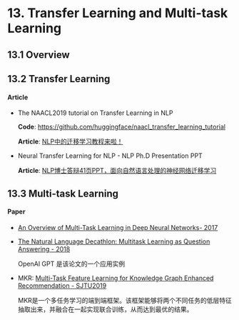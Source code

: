 

# 13. Transfer Learning and Multi-task Learning

## 13.1 Overview

## 13.2 Transfer Learning

#### Article

- The NAACL2019 tutorial on Transfer Learning in NLP

    **Code**: <https://github.com/huggingface/naacl_transfer_learning_tutorial>

    **Article**: [NLP中的迁移学习教程来啦！](https://mp.weixin.qq.com/s?__biz=MzI3MTA0MTk1MA==&mid=2652046444&idx=5&sn=27051a1182819d9ef84a2eb50f152d52)


- Neural Transfer Learning for NLP - NLP Ph.D Presentation PPT
  
  **Article**: [NLP博士答辩41页PPT，面向自然语言处理的神经网络迁移学习](https://mp.weixin.qq.com/s?__biz=MzI4MDYzNzg4Mw==&mid=2247488995&idx=3&sn=8318d4d9d14b218a675d9832328fa9f1)



## 13.3 Multi-task Learning

#### Paper

- [An Overview of Multi-Task Learning in Deep Neural Networks- 2017](https://arxiv.org/abs/1706.05098)

- [The Natural Language Decathlon: Multitask Learning as Question Answering - 2018](https://arxiv.org/abs/1806.08730)
  
  OpenAI GPT 是该论文的一个应用实例

- MKR: [Multi-Task Feature Learning for Knowledge Graph Enhanced Recommendation - SJTU2019](https://arxiv.org/abs/1901.08907)

    MKR是一个多任务学习的端到端框架。该框架能够将两个不同任务的低层特征抽取出来，并融合在一起实现联合训练，从而达到最优的结果。